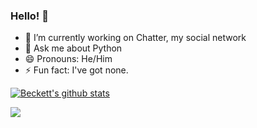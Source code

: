 ### Hello! 👋

- 🔭 I’m currently working on Chatter, my social network
- 💬 Ask me about Python
- 😄 Pronouns: He/Him
- ⚡ Fun fact: I've got none.

[![Beckett's github stats](https://github-readme-stats.vercel.app/api?username=beckettnormington)](https://github.com/beckettnormington)


![](https://gitwar.herokuapp.com/badge?username=beckettnormington&color=brightgreen)
